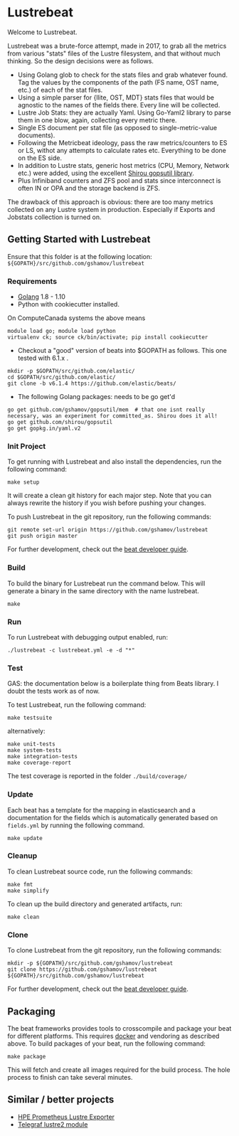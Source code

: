 # Lustrebeat

Welcome to Lustrebeat.

Lustrebeat was a brute-force attempt, made in 2017, to grab all the metrics from various "stats" files of the Lustre filesystem, and that without much thinking. So the design decisions were as follows.

* Using Golang glob to check for the stats files and grab whatever found. Tag the values by the components of the path (FS name, OST name, etc.) of each of the stat files.
* Using a simple parser for {llite, OST, MDT} stats files that would be agnostic to the names of the fields there. Every line will be collected.
* Lustre Job Stats: they are actually Yaml. Using Go-Yaml2 library to parse them in one blow, again, collecting every metric there.
* Single ES document per stat file (as opposed to single-metric-value documents).
* Following the Metricbeat ideology, pass the raw metrics/counters to ES or LS, withot any attempts to calculate rates etc. Everything to be done on the ES side.
* In addition to Lustre stats, generic host metrics (CPU, Memory, Network etc.) were added, using the excellent [Shirou gopsutil library](https://github.com/shirou/gopsutil).
* Plus Infiniband counters and ZFS pool and stats since interconnect is often IN or OPA and the storage backend is ZFS.

The drawback of this approach is obvious: there are too many metrics collected on any Lustre system in production. Especially if Exports and Jobstats collection is turned on.  

## Getting Started with Lustrebeat

Ensure that this folder is at the following location:
`${GOPATH}/src/github.com/gshamov/lustrebeat`

### Requirements

* [Golang](https://golang.org/dl/) 1.8 - 1.10
* Python with cookiecutter installed. 

On ComputeCanada systems the above means 

```
module load go; module load python
virtualenv ck; source ck/bin/activate; pip install cookiecutter
```

* Checkout a "good" version of beats into $GOPATH as follows. This one tested with 6.1.x .

```
mkdir -p $GOPATH/src/github.com/elastic/
cd $GOPATH/src/github.com/elastic/
git clone -b v6.1.4 https://github.com/elastic/beats/
```

* The following Golang packages: needs to be go get'd

```
go get github.com/gshamov/gopsutil/mem  # that one isnt really necessary, was an experiment for committed_as. Shirou does it all!
go get github.com/shirou/gopsutil
go get gopkg.in/yaml.v2	
```

### Init Project
To get running with Lustrebeat and also install the
dependencies, run the following command:

```
make setup
```

It will create a clean git history for each major step. Note that you can always rewrite the history if you wish before pushing your changes.

To push Lustrebeat in the git repository, run the following commands:

```
git remote set-url origin https://github.com/gshamov/lustrebeat
git push origin master
```

For further development, check out the [beat developer guide](https://www.elastic.co/guide/en/beats/libbeat/current/new-beat.html).

### Build

To build the binary for Lustrebeat run the command below. This will generate a binary
in the same directory with the name lustrebeat.

```
make
```


### Run

To run Lustrebeat with debugging output enabled, run:

```
./lustrebeat -c lustrebeat.yml -e -d "*"
```


### Test

GAS: the documentation below is a boilerplate thing from Beats library. I doubt the tests work as of now.

To test Lustrebeat, run the following command:

```
make testsuite
```

alternatively:
```
make unit-tests
make system-tests
make integration-tests
make coverage-report
```

The test coverage is reported in the folder `./build/coverage/`

### Update

Each beat has a template for the mapping in elasticsearch and a documentation for the fields
which is automatically generated based on `fields.yml` by running the following command.

```
make update
```


### Cleanup

To clean  Lustrebeat source code, run the following commands:

```
make fmt
make simplify
```

To clean up the build directory and generated artifacts, run:

```
make clean
```


### Clone

To clone Lustrebeat from the git repository, run the following commands:

```
mkdir -p ${GOPATH}/src/github.com/gshamov/lustrebeat
git clone https://github.com/gshamov/lustrebeat ${GOPATH}/src/github.com/gshamov/lustrebeat
```


For further development, check out the [beat developer guide](https://www.elastic.co/guide/en/beats/libbeat/current/new-beat.html).


## Packaging

The beat frameworks provides tools to crosscompile and package your beat for different platforms. This requires [docker](https://www.docker.com/) and vendoring as described above. To build packages of your beat, run the following command:

```
make package
```

This will fetch and create all images required for the build process. The hole process to finish can take several minutes.

## Similar / better projects

* [HPE Prometheus Lustre Exporter](https://github.com/HewlettPackard/lustre_exporter)
* [Telegraf lustre2 module](https://github.com/influxdata/telegraf/tree/master/plugins/inputs/lustre2)
